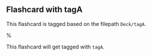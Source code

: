## Flashcard with tagA

This flashcard is tagged based on the filepath `Deck/tagA`. 

%

This flashcard will get tagged with `tagA`.
